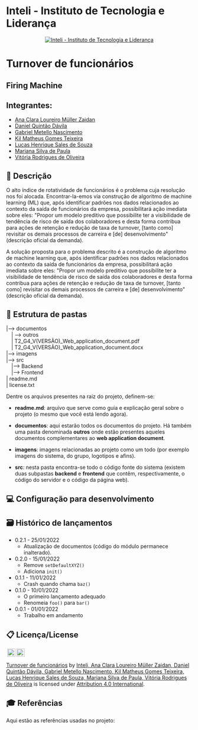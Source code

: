 # Inteli - Instituto de Tecnologia e Liderança 

<p align="center">
<a href= "https://www.inteli.edu.br/"><img src="https://www.inteli.edu.br/wp-content/uploads/2021/08/20172028/marca_1-2.png" alt="Inteli - Instituto de Tecnologia e Liderança" border="0"></a>
</p>

# Turnover de funcionários

## Firing Machine
## Integrantes: 
- <a href="https://www.linkedin.com/in/ana-clara-zaidan/">Ana Clara Loureiro Müller Zaidan</a>
- <a href="https://www.linkedin.com/in//">Daniel Quintão Dávila</a>
- <a href="https://www.linkedin.com/in/gabriel-nascimento-b80933217/">Gabriel Metello Nascimento</a> 
- <a href="https://www.linkedin.com/in/kil-matheus-78257020a/">Kil Matheus Gomes Teixeira</a> 
- <a href="https://www.linkedin.com/in/lucas-henrique-sales-de-souza/">Lucas Henrique Sales de Souza</a>
- <a href="https://www.linkedin.com/in/mariana-silva-paula/">Mariana Silva de Paula</a> 
- <a href="https://www.linkedin.com/in/vitória-rodrigues-de-oliveira-bb955921b/">Vitória Rodrigues de Oliveira</a> 

## 📝 Descrição

<p>  O alto índice de rotatividade de funcionários é o problema cuja resolução nos foi alocada. Encontrar-la-emos via construção de algoritmo de machine learning (ML) que, após identificar padrões nos dados relacionados ao contexto da saída de funcionários da empresa, possibilitará ação imediata sobre eles: "Propor um modelo preditivo que possibilite ter a visibilidade de tendência de risco de saída dos colaboradores e desta forma contribua para ações de retenção e redução de taxa de turnover, [tanto como] revisitar os demais processos de carreira e [de] desenvolvimento" (descrição oficial da demanda).</p>
<p>  A solução proposta para o problema descrito é a construção de algoritmo de machine learning que, após identificar padrões nos dados relacionados ao contexto da saída de funcionários da empresa, possibilitará ação imediata sobre eles: "Propor um modelo preditivo que possibilite ter a visibilidade de tendência de risco de saída dos colaboradores e desta forma contribua para ações de retenção e redução de taxa de turnover, [tanto como] revisitar os demais processos de carreira e [de] desenvolvimento" (descrição oficial da demanda).</p>

## 📁 Estrutura de pastas

|--> documentos<br>
  &emsp;| --> outros <br>
  &emsp;| T2_G4_V(VERSÃO)_Web_application_document.pdf<br>
  &emsp;| T2_G4_V(VERSÃO)_Web_application_document.docx<br>
|--> imagens<br>
|--> src<br>
  &emsp;|--> Backend<br>
  &emsp;|--> Frontend<br>
| readme.md<br>
| license.txt

Dentre os arquivos presentes na raiz do projeto, definem-se:

- <b>readme.md</b>: arquivo que serve como guia e explicação geral sobre o projeto (o mesmo que você está lendo agora).

- <b>documentos</b>: aqui estarão todos os documentos do projeto. Há também uma pasta denominada <b>outros</b> onde estão presentes aqueles documentos complementares ao <b>web application document</b>.

- <b>imagens</b>: imagens relacionadas ao projeto como um todo (por exemplo imagens do sistema, do grupo, logotipos e afins).

- <b>src</b>: nesta pasta encontra-se todo o código fonte do sistema (existem duas subpastas <b>backend</b> e <b>frontend</b> que contêm, respectivamente, o código do servidor e o código da página web).

## 💻 Configuração para desenvolvimento



## 🗃 Histórico de lançamentos

* 0.2.1 - 25/01/2022
    * Atualização de documentos (código do módulo permanece inalterado).
* 0.2.0 - 15/01/2022
    * Remove `setDefaultXYZ()`
    * Adiciona `init()`
* 0.1.1 - 11/01/2022
    * Crash quando chama `baz()`
* 0.1.0 - 10/01/2022
    * O primeiro lançamento adequado
    * Renomeia `foo()` para `bar()`
* 0.0.1 - 01/01/2022
    * Trabalho em andamento

## 📋 Licença/License

<img style="height:22px!important;margin-left:3px;vertical-align:text-bottom;" src="https://mirrors.creativecommons.org/presskit/icons/cc.svg?ref=chooser-v1"><img style="height:22px!important;margin-left:3px;vertical-align:text-bottom;" src="https://mirrors.creativecommons.org/presskit/icons/by.svg?ref=chooser-v1"><p xmlns:cc="http://creativecommons.org/ns#" xmlns:dct="http://purl.org/dc/terms/"><a property="dct:title" rel="cc:attributionURL" href="https://github.com/Spidus/Teste_Final_1">Turnover de funcionários</a> by <a rel="cc:attributionURL dct:creator" property="cc:attributionName" href="https://www.yggbrasil.com.br/vr">Inteli, Ana Clara Loureiro Müller Zaidan, Daniel Quintão Dávila, Gabriel Metello Nascimento, Kil Matheus Gomes Teixeira, Lucas Henrique Sales de Souza, Mariana Silva de Paula, Vitória Rodrigues de Oliveira</a> is licensed under <a href="http://creativecommons.org/licenses/by/4.0/?ref=chooser-v1" target="_blank" rel="license noopener noreferrer" style="display:inline-block;">Attribution 4.0 International</a>.</p>

## 🎓 Referências

Aqui estão as referências usadas no projeto:
